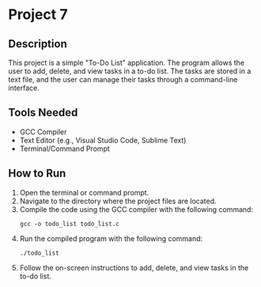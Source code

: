 # Project 7

## Description

This project is a simple "To-Do List" application. The program allows the user to add, delete, and view tasks in a to-do list. The tasks are stored in a text file, and the user can manage their tasks through a command-line interface.

## Tools Needed

- GCC Compiler
- Text Editor (e.g., Visual Studio Code, Sublime Text)
- Terminal/Command Prompt

## How to Run

1. Open the terminal or command prompt.
2. Navigate to the directory where the project files are located.
3. Compile the code using the GCC compiler with the following command:
   ```
   gcc -o todo_list todo_list.c
   ```
4. Run the compiled program with the following command:
   ```
   ./todo_list
   ```
5. Follow the on-screen instructions to add, delete, and view tasks in the to-do list.
